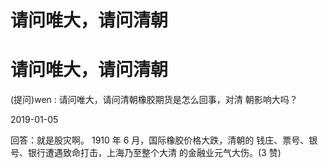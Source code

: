# 请问唯大，请问清朝

# 请问唯大，请问清朝

(提问)wen : 请问唯大，请问清朝橡胶期货是怎么回事，对清 朝影响大吗？

2019-01-05

回答：就是股灾啊。 1910 年 6 月，国际橡胶价格大跌，清朝的 钱庄、票号、银号、银行遭遇致命打击，上海乃至整个大清 的金融业元气大伤。(3 赞)